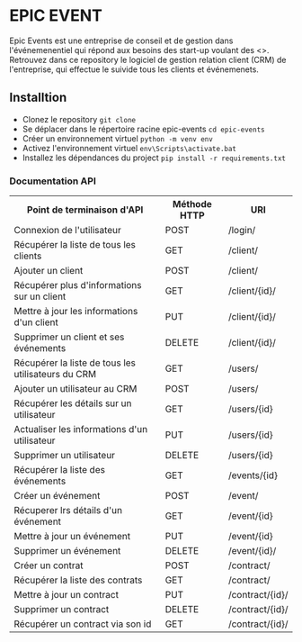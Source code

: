 <!DOCTYPE html>
<html>
<head>
</head>
<body>
	<h1>EPIC EVENT</h1>
	<p>
		Epic Events est une entreprise de conseil et de gestion dans l'événemenentiel qui 
		répond aux besoins des start-up voulant des <<fêtes épiques>>.
		Retrouvez dans ce repository le logiciel de gestion relation client (CRM) de l'entreprise, 
		qui effectue le suivide tous les clients et événemenets.
	</p>
	<h2>Installtion</h2>
	<p>
		<ul>
			<li>Clonez le repository <code>git clone</code></li>
			<li>Se déplacer dans le répertoire racine epic-events <code>cd epic-events</code></li>
			<li>Créer un environnement virtuel <code>python -m venv env</code></li>
			<li>Activez l'environnement virtuel <code>env\Scripts\activate.bat</code></li>
			<li>Installez les dépendances du project <code>pip install -r requirements.txt</code></li>
		</ul>
	</p>
	<h3>Documentation API</h3>
	</p>
	<table>
		<tr>
			<th>Point de terminaison d'API</th>
			<th>Méthode HTTP</th>
			<th>URI</th>
		</tr>
		<tr>
			<td>Connexion de l'utilisateur</td>
			<td>POST</td>
			<td>/login/</td>
		</tr>
		<tr>
			<td>Récupérer la liste de tous les clients</td>
			<td>GET</td>
			<td>/client/</td>
		</tr>
		<tr>
			<td>Ajouter un client</td>
			<td>POST</td>
			<td>/client/</td>
		</tr>
		<tr>
			<td>Récupérer plus d'informations sur un  client</td>
			<td>GET</td>
			<td>/client/{id}/</td>
		</tr>
		<tr>
			<td>Mettre à jour les informations d'un client</td>
			<td>PUT</td>
			<td>/client/{id}/</td>
		</tr>
		<tr>
			<td>Supprimer un client et ses événements</td>
			<td>DELETE</td>
			<td>/client/{id}/</td>
		</tr>
		<tr>
			<td>Récupérer la liste de tous les utilisateurs du CRM</td>
			<td>GET</td>
			<td>/users/</td>
		</tr>
		<tr>
			<td>Ajouter un utilisateur au CRM</td>
			<td>POST</td>
			<td>/users/</td>
		</tr>
		<tr>
			<td>Récupérer les détails sur un utilisateur</td>
			<td>GET</td>
			<td>/users/{id}</td>
		</tr>
		<tr>
			<td>Actualiser les informations d'un utilisateur</td>
			<td>PUT</td>
			<td>/users/{id}</td>
		</tr>
		<tr>
			<td>Supprimer un utilisateur</td>
			<td>DELETE</td>
			<td>/users/{id}</td>
		</tr>
		<tr>
			<td>Récupérer la liste des événements</td>
			<td>GET</td>
			<td>/events/{id}</td>
		</tr>
		<tr>
			<td>Créer un événement</td>
			<td>POST</td>
			<td>/event/</td>
		</tr>
		<tr>
			<td>Récuperer lrs détails d'un événement</td>
			<td>GET</td>
			<td>/event/{id}</td>
		</tr>
		<tr>
			<td>Mettre à jour un événement</td>
			<td>PUT</td>
			<td>/event/{id}</td>
		</tr>
		<tr>
			<td>Supprimer un événement</td>
			<td>DELETE</td>
			<td>/event/{id}/</td>
		</tr>
		<tr>
			<td>Créer un contrat</td>
			<td>POST</td>
			<td>/contract/</td>
		</tr>
		<tr>
			<td>Récupérer la liste des contrats</td>
			<td>GET</td>
			<td>/contract/</td>
		</tr>
		<tr>
			<td>Mettre à jour un contract</td>
			<td>PUT</td>
			<td>/contract/{id}/</td>
		</tr>
		<tr>
			<td>Supprimer un contract</td>
			<td>DELETE</td>
			<td>/contract/{id}/</td>
		</tr>
		<tr>
			<td>Récupérer un contract via son id</td>
			<td>GET</td>
			<td>/contract/{id}/</td>
		</tr>
	</table>
</body>
</html>